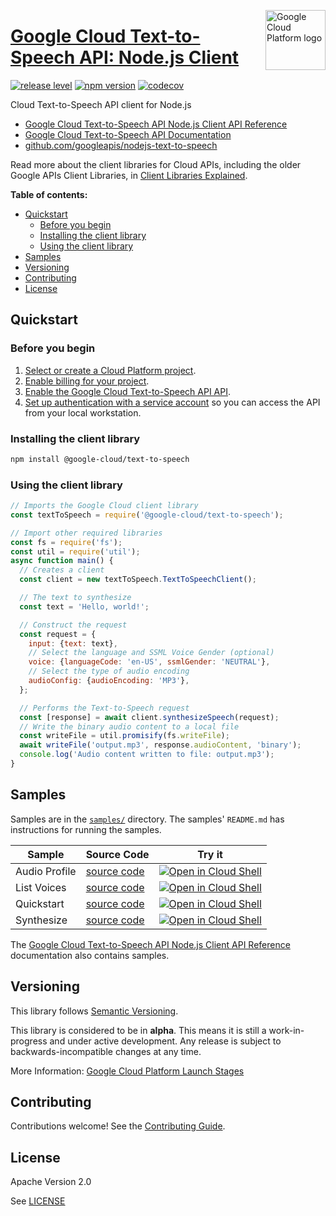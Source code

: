 [//]: # "This README.md file is auto-generated, all changes to this file will be lost."
[//]: # "To regenerate it, use `python -m synthtool`."
<img src="https://avatars2.githubusercontent.com/u/2810941?v=3&s=96" alt="Google Cloud Platform logo" title="Google Cloud Platform" align="right" height="96" width="96"/>

# [Google Cloud Text-to-Speech API: Node.js Client](https://github.com/googleapis/nodejs-text-to-speech)

[![release level](https://img.shields.io/badge/release%20level-alpha-orange.svg?style=flat)](https://cloud.google.com/terms/launch-stages)
[![npm version](https://img.shields.io/npm/v/@google-cloud/text-to-speech.svg)](https://www.npmjs.org/package/@google-cloud/text-to-speech)
[![codecov](https://img.shields.io/codecov/c/github/googleapis/nodejs-text-to-speech/master.svg?style=flat)](https://codecov.io/gh/googleapis/nodejs-text-to-speech)




Cloud Text-to-Speech API client for Node.js


* [Google Cloud Text-to-Speech API Node.js Client API Reference][client-docs]
* [Google Cloud Text-to-Speech API Documentation][product-docs]
* [github.com/googleapis/nodejs-text-to-speech](https://github.com/googleapis/nodejs-text-to-speech)

Read more about the client libraries for Cloud APIs, including the older
Google APIs Client Libraries, in [Client Libraries Explained][explained].

[explained]: https://cloud.google.com/apis/docs/client-libraries-explained

**Table of contents:**


* [Quickstart](#quickstart)
  * [Before you begin](#before-you-begin)
  * [Installing the client library](#installing-the-client-library)
  * [Using the client library](#using-the-client-library)
* [Samples](#samples)
* [Versioning](#versioning)
* [Contributing](#contributing)
* [License](#license)

## Quickstart

### Before you begin

1.  [Select or create a Cloud Platform project][projects].
1.  [Enable billing for your project][billing].
1.  [Enable the Google Cloud Text-to-Speech API API][enable_api].
1.  [Set up authentication with a service account][auth] so you can access the
    API from your local workstation.

### Installing the client library

```bash
npm install @google-cloud/text-to-speech
```


### Using the client library

```javascript
// Imports the Google Cloud client library
const textToSpeech = require('@google-cloud/text-to-speech');

// Import other required libraries
const fs = require('fs');
const util = require('util');
async function main() {
  // Creates a client
  const client = new textToSpeech.TextToSpeechClient();

  // The text to synthesize
  const text = 'Hello, world!';

  // Construct the request
  const request = {
    input: {text: text},
    // Select the language and SSML Voice Gender (optional)
    voice: {languageCode: 'en-US', ssmlGender: 'NEUTRAL'},
    // Select the type of audio encoding
    audioConfig: {audioEncoding: 'MP3'},
  };

  // Performs the Text-to-Speech request
  const [response] = await client.synthesizeSpeech(request);
  // Write the binary audio content to a local file
  const writeFile = util.promisify(fs.writeFile);
  await writeFile('output.mp3', response.audioContent, 'binary');
  console.log('Audio content written to file: output.mp3');
}

```



## Samples

Samples are in the [`samples/`](https://github.com/googleapis/nodejs-text-to-speech/tree/master/samples) directory. The samples' `README.md`
has instructions for running the samples.

| Sample                      | Source Code                       | Try it |
| --------------------------- | --------------------------------- | ------ |
| Audio Profile | [source code](https://github.com/googleapis/nodejs-text-to-speech/blob/master/samples/audioProfile.js) | [![Open in Cloud Shell][shell_img]](https://console.cloud.google.com/cloudshell/open?git_repo=https://github.com/googleapis/nodejs-text-to-speech&page=editor&open_in_editor=samples/audioProfile.js,samples/README.md) |
| List Voices | [source code](https://github.com/googleapis/nodejs-text-to-speech/blob/master/samples/listVoices.js) | [![Open in Cloud Shell][shell_img]](https://console.cloud.google.com/cloudshell/open?git_repo=https://github.com/googleapis/nodejs-text-to-speech&page=editor&open_in_editor=samples/listVoices.js,samples/README.md) |
| Quickstart | [source code](https://github.com/googleapis/nodejs-text-to-speech/blob/master/samples/quickstart.js) | [![Open in Cloud Shell][shell_img]](https://console.cloud.google.com/cloudshell/open?git_repo=https://github.com/googleapis/nodejs-text-to-speech&page=editor&open_in_editor=samples/quickstart.js,samples/README.md) |
| Synthesize | [source code](https://github.com/googleapis/nodejs-text-to-speech/blob/master/samples/synthesize.js) | [![Open in Cloud Shell][shell_img]](https://console.cloud.google.com/cloudshell/open?git_repo=https://github.com/googleapis/nodejs-text-to-speech&page=editor&open_in_editor=samples/synthesize.js,samples/README.md) |



The [Google Cloud Text-to-Speech API Node.js Client API Reference][client-docs] documentation
also contains samples.

## Versioning

This library follows [Semantic Versioning](http://semver.org/).




This library is considered to be in **alpha**. This means it is still a
work-in-progress and under active development. Any release is subject to
backwards-incompatible changes at any time.



More Information: [Google Cloud Platform Launch Stages][launch_stages]

[launch_stages]: https://cloud.google.com/terms/launch-stages

## Contributing

Contributions welcome! See the [Contributing Guide](https://github.com/googleapis/nodejs-text-to-speech/blob/master/CONTRIBUTING.md).

## License

Apache Version 2.0

See [LICENSE](https://github.com/googleapis/nodejs-text-to-speech/blob/master/LICENSE)

[client-docs]: https://cloud.google.com/nodejs/docs/reference/text-to-speech/latest/
[product-docs]: https://cloud.google.com/text-to-speech
[shell_img]: https://gstatic.com/cloudssh/images/open-btn.png
[projects]: https://console.cloud.google.com/project
[billing]: https://support.google.com/cloud/answer/6293499#enable-billing
[enable_api]: https://console.cloud.google.com/flows/enableapi?apiid=texttospeech.googleapis.com
[auth]: https://cloud.google.com/docs/authentication/getting-started